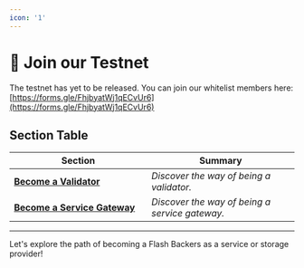 ```yaml
---
icon: '1'
---
```


# 🧪 Join our Testnet

The testnet has yet to be released. You can join our whitelist members here:\
[https://forms.gle/FhjbyatWj1qECvUr6](https://forms.gle/FhjbyatWj1qECvUr6)

## Section Table

<table><thead><tr><th width="227">Section</th><th>Summary</th></tr></thead><tbody><tr><td><a href="become-a-validator/"><strong>Become a Validator</strong></a></td><td><em>Discover the way of being a validator.</em></td></tr><tr><td><a href="become-a-service/"><strong>Become a Service Gateway</strong></a></td><td><em>Discover the way of being a service gateway.</em></td></tr></tbody></table>

***

Let's explore the path of becoming a Flash Backers as a service or storage provider!

